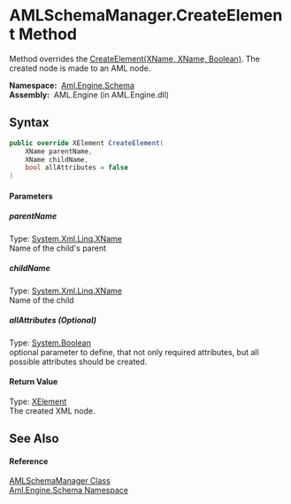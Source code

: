 AMLSchemaManager.CreateElement Method
=====================================
Method overrides the [CreateElement(XName, XName, Boolean)][1]. The created node is made to an AML node.

  **Namespace:**  [Aml.Engine.Schema][2]  
  **Assembly:**  AML.Engine (in AML.Engine.dll)

Syntax
------

```csharp
public override XElement CreateElement(
	XName parentName,
	XName childName,
	bool allAttributes = false
)
```

#### Parameters

##### *parentName*
Type: [System.Xml.Linq.XName][3]  
Name of the child's parent

##### *childName*
Type: [System.Xml.Linq.XName][3]  
Name of the child

##### *allAttributes* (Optional)
Type: [System.Boolean][4]  
 optional parameter to define, that not only required attributes, but all possible attributes should be created.

#### Return Value
Type: [XElement][5]  
 The created XML node. 

See Also
--------

#### Reference
[AMLSchemaManager Class][6]  
[Aml.Engine.Schema Namespace][2]  

[1]: ../XmlSchemaManager/CreateElement.md
[2]: ../README.md
[3]: https://docs.microsoft.com/dotnet/api/system.xml.linq.xname
[4]: https://docs.microsoft.com/dotnet/api/system.boolean
[5]: https://docs.microsoft.com/dotnet/api/system.xml.linq.xelement
[6]: README.md
[7]: https://www.automationml.org
[8]: ../../icons/logoShade.png